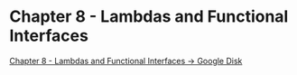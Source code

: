 # Chapter 8 - Lambdas and Functional Interfaces

[Chapter 8 - Lambdas and Functional Interfaces -> Google Disk](https://docs.google.com/document/d/1Ze6ZkgPMi_OxwY3XFHfgo-B1ziaM-9f9-_WGK9E-N4g/edit?usp=drive_link)

